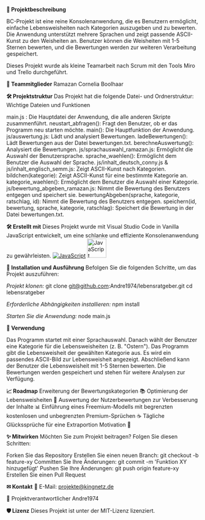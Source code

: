 **🌟 Projektbeschreibung**

BC-Projekt ist eine reine Konsolenanwendung, die es Benutzern ermöglicht, einfache Lebensweisheiten nach Kategorien auszugeben und zu bewerten. Die Anwendung unterstützt mehrere Sprachen und zeigt passende ASCII-Kunst zu den Weisheiten an. Benutzer können die Weisheiten mit 1-5 Sternen bewerten, und die Bewertungen werden zur weiteren Verarbeitung gespeichert.

Dieses Projekt wurde als kleine Teamarbeit nach Scrum mit den Tools Miro und Trello durchgeführt.

**👥 Teammitglieder**
Ramazan
Cornelia Boolhaar

**🛠️ Projektstruktur**
Das Projekt hat die folgende Datei- und Ordnerstruktur:
Wichtige Dateien und Funktionen

main.js : Die Hauptdatei der Anwendung, die alle anderen Skripte zusammenführt.
neustart_abfragen(): Fragt den Benutzer, ob er das Programm neu starten möchte.
main(): Die Hauptfunktion der Anwendung.
js/auswertung.js: Lädt und analysiert Bewertungen.
ladeBewertungen(): Lädt Bewertungen aus der Datei bewertungen.txt.
berechneAuswertung(): Analysiert die Bewertungen.
js/sprachauswahl_ramazan.js: Ermöglicht die Auswahl der Benutzersprache.
sprache_waehlen(): Ermöglicht dem Benutzer die Auswahl der Sprache.
js/inhalt_deutsch_conny.js & js/inhalt_englisch_semm.js: Zeigt ASCII-Kunst nach Kategorien.
bildchen(kategorie): Zeigt ASCII-Kunst für eine bestimmte Kategorie an.
kategorie_waehlen(): Ermöglicht dem Benutzer die Auswahl einer Kategorie.
js/bewertung_abgeben_ramazan.js: Nimmt die Bewertung des Benutzers entgegen und speichert sie.
bewertungAbgeben(sprache, kategorie, ratschlag, id): Nimmt die Bewertung des Benutzers entgegen.
speichern(id, bewertung, sprache, kategorie, ratschlag): Speichert die Bewertung in der Datei bewertungen.txt.

**🛠️ Erstellt mit**
Dieses Projekt wurde mit Visual Studio Code in Vanilla JavaScript entwickelt, um eine schlanke und effiziente Konsolenanwendung zu gewährleisten.
[![JavaScript](http://3con14.biz/code/_data/js/intro/js-logo.png)](https://developer.mozilla.org/en-US/docs/Web/JavaScript)
<img src="https://upload.wikimedia.org/wikipedia/commons/6/6a/JavaScript-logo.png" alt="JavaScript" width="50">



**📝 Installation und Ausführung**
Befolgen Sie die folgenden Schritte, um das Projekt auszuführen:

*Projekt klonen:*
git clone git@github.com:Andre1974/lebensratgeber.git
cd lebensratgeber

*Erforderliche Abhängigkeiten installieren:*
npm install

*Starten Sie die Anwendung:*
node main.js

**🎨 Verwendung**

Das Programm startet mit einer Sprachauswahl.
Danach wählt der Benutzer eine Kategorie für die Lebensweisheiten (z. B. "Ostern").
Das Programm gibt die Lebensweisheit der gewählten Kategorie aus.
Es wird ein passendes ASCII-Bild zur Lebensweisheit angezeigt.
Abschließend kann der Benutzer die Lebensweisheit mit 1-5 Sternen bewerten.
Die Bewertungen werden gespeichert und stehen für weitere Analysen zur Verfügung.

**📈 Roadmap**
Erweiterung der Bewertungskategorien 📚
Optimierung der Lebensweisheiten 📝
Auswertung der Nutzerbewertungen zur Verbesserung der Inhalte 📊
Einführung eines Freemium-Modells mit begrenzten kostenlosen und unbegrenzten Premium-Sprüchen ☕
Tägliche Glückssprüche für eine Extraportion Motivation 🌟

**✨ Mitwirken**
Möchten Sie zum Projekt beitragen? Folgen Sie diesen Schritten:

Forken Sie das Repository
Erstellen Sie einen neuen Branch: git checkout -b feature-xy
Committen Sie Ihre Änderungen: git commit -m 'Funktion XY hinzugefügt'
Pushen Sie Ihre Änderungen: git push origin feature-xy
Erstellen Sie einen Pull Request

**✉ Kontakt**
📧 E-Mail: projekte@kingnetz.de

📌 Projektverantwortlicher Andre1974

**🛡️ Lizenz**
Dieses Projekt ist unter der MIT-Lizenz lizenziert.
